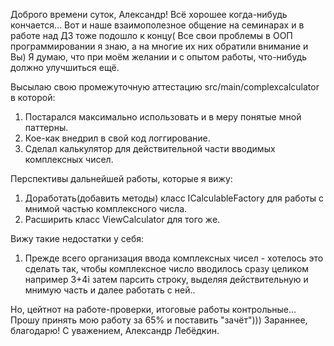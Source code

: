 Доброго времени суток, Александр! 
Всё хорошее когда-нибудь кончается...  Вот и наше взаимополезное общение на семинарах и 
в работе над ДЗ тоже подошло к концу( Все свои проблемы в ООП программировании я знаю, а на 
многие их них обратили внимание и Вы) Я думаю, что при моём желании и с опытом работы, что-нибудь 
должно улучшиться ещё. 

Высылаю свою промежуточную аттестацию src/main/complexcalculator в которой:

1. Постарался максимально использовать и в меру понятые мной паттерны.
2. Кое-как внедрил в свой код логгирование.
3. Сделал калькулятор для действительной части вводимых комплексных чисел.

Перспективы дальнейшей работы, которые я вижу:

1. Доработать(добавить методы) класс ICalculableFactory  для работы с мнимой частью комплексного числа.
2. Расширить класс ViewCalculator для того же.

Вижу такие недостатки у себя: 
1. Прежде всего организация ввода комплексных чисел - хотелось это сделать так, чтобы комплексное число 
вводилось сразу целиком
например 3+4i затем парсить строку, выделяя действительную и мнимую часть и далее работать с ней..

Но, цейтнот на работе-проверки, итоговые работы контрольные...
Прошу принять мою работу за 65% и поставить "зачёт")))
Зараннее, благодарю! 
С уважением, Александр Лебёдкин.